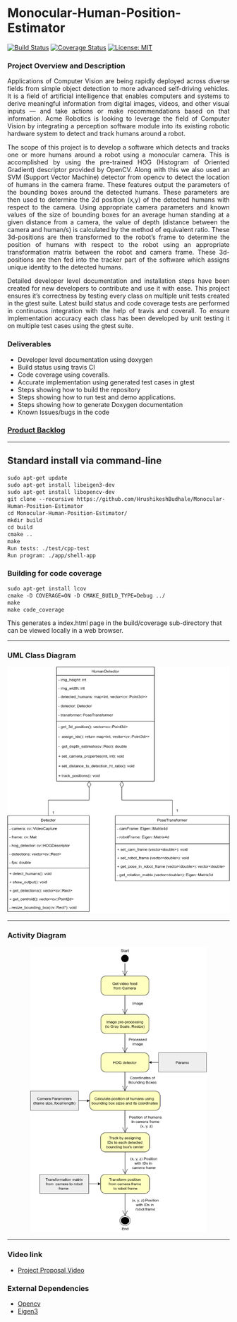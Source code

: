 # Monocular-Human-Position-Estimator
[![Build Status](https://app.travis-ci.com/HrushikeshBudhale/Monocular-Human-Position-Estimator.svg?branch=main)](https://app.travis-ci.com/HrushikeshBudhale/Monocular-Human-Position-Estimator)
[![Coverage Status](https://coveralls.io/repos/github/HrushikeshBudhale/Monocular-Human-Position-Estimator/badge.svg?branch=main)](https://coveralls.io/github/HrushikeshBudhale/Monocular-Human-Position-Estimator?branch=main)
[![License: MIT](https://img.shields.io/badge/License-MIT-yellow.svg)](https://opensource.org/licenses/MIT)



### Project Overview and Description
<p align="justify">
Applications of Computer Vision are being rapidly deployed across diverse fields from simple object detection to more advanced self-driving vehicles. It is a field of artificial intelligence that enables computers and systems to derive meaningful information from digital images, videos, and other visual inputs — and take actions or make recommendations based on that information. Acme Robotics is looking to leverage the field of Computer Vision by integrating a perception software module into its existing robotic hardware system to detect and track humans around a robot. 
</p>
<p align="justify">
The scope of this project is to develop a software which detects and tracks one or more humans around a robot using a monocular camera. This is accomplished by using the pre-trained HOG (Histogram of Oriented Gradient) descriptor provided by OpenCV. Along with this we also used an SVM (Support Vector Machine) detector from opencv to detect the location of humans in the camera frame. These features output the parameters of the bounding boxes around the detected humans. These parameters are then used to determine the 2d position (x,y) of the detected humans with respect to the camera. Using appropriate camera parameters and known values of the size of bounding boxes for an average human standing at a given distance from a camera, the value of depth (distance between the camera and human/s) is calculated by the method of equivalent ratio. These 3d-positions are then transformed to the robot’s frame to determine the position of humans with respect to the robot using an appropriate transformation matrix between the robot and camera frame. These 3d-positions are then fed into the tracker part of the software which assigns unique identity to the detected humans. 
</p>  
<p align="justify">
Detailed developer level documentation and installation steps have been created for new developers to contribute and use it with ease. This project ensures it’s correctness by testing every class on multiple unit tests created in the gtest suite. Latest build status and code coverage tests are performed in continuous integration with the help of travis and coverall. To ensure implementation accuracy each class has been developed by unit testing it on multiple test cases using the gtest suite.
</p> 

### Deliverables
* Developer level documentation using doxygen
* Build status using travis CI
* Code coverage using coveralls.
* Accurate implementation using generated test cases in gtest
* Steps showing how to build the repository
* Steps showing how to run test and demo applications.
* Steps showing how to generate Doxygen documentation
* Known Issues/bugs in the code

### [Product Backlog](https://docs.google.com/spreadsheets/d/1KF9aKQJTfanBHgDmTPipmk2IF8u1touHpT6VdUuIId4/edit?usp=sharing)

---

## Standard install via command-line
```
sudo apt-get update
sudo apt-get install libeigen3-dev
sudo apt-get install libopencv-dev
git clone --recursive https://github.com/HrushikeshBudhale/Monocular-Human-Position-Estimator
cd Monocular-Human-Position-Estimator/
mkdir build
cd build
cmake ..
make
Run tests: ./test/cpp-test
Run program: ./app/shell-app
```

### Building for code coverage
```
sudo apt-get install lcov
cmake -D COVERAGE=ON -D CMAKE_BUILD_TYPE=Debug ../
make
make code_coverage
```
This generates a index.html page in the build/coverage sub-directory that can be viewed locally in a web browser.

---

### UML Class Diagram
<p align="center">
  <img src="https://github.com/HrushikeshBudhale/Monocular-Human-Position-Estimator/blob/main/uml/revised/uml.png" alt="UML Diagram" width="600"/>
</p>

---

### Activity Diagram
<p align="center">
  <img src="https://github.com/HrushikeshBudhale/Monocular-Human-Position-Estimator/blob/main/project1_808x_activity_diagram-Page-1.drawio.png" alt="ACTIVITY DIAGRAM" width="400"/>
</p>

---

### Video link
- [Project Proposal Video](https://youtu.be/fk__0-6L_vQ)

### External Dependencies
- [Opencv](https://github.com/opencv/opencv)
- [Eigen3](https://eigen.tuxfamily.org/index.php?title=Main_Page)

